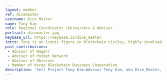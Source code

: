 ```yaml
---
layout: member
ref: dicemaster
username: Dice_Master
name: Tony Kim
role: Regional Coordinator (Korea)<br> & Advisor
portrait: dicemaster.jpg
keybase_url: https://keybase.io/dice_master
intro: Tony is an iconic figure in blockchain circles, highly involved in the management of exchanges and mining operations, as well as established and budding projects alike. Tony formerly served Veil in an advisory role, though his involvement has grown as he’s taken on additional responsibilities as Korea’s Regional Coordinator. Tony is well-versed in cross-border negotiations, and an experienced cryptocurrency investor. A qualified and certified IT expert, he promotes cutting edge technologies to Korean audiences, and is known and respected globally.
past_contributions:
 - Advisor of Wagerr
 - Advisor of Pocket Network
 - Advisor of Observer
 - Member of Korea Blockchain Business Cooperative
description: 'Veil Project Tony Kim—Advisor Tony Kim, aka Dice_Master, is a respected blockchain icon, and an expert in cross-border negotiations, investment, and technology promotion. Read more here.'
---
```

